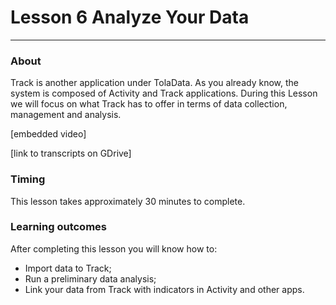 # Lesson 6 Analyze Your Data

---

### About

Track is another application under TolaData. As you already know, the system is composed of Activity and Track applications. During this Lesson we will focus on what Track has to offer in terms of data collection, management and analysis.

\[embedded video\]

\[link to transcripts on GDrive\]

### Timing

This lesson takes approximately 30 minutes to complete.

### Learning outcomes

After completing this lesson you will know how to:

* Import data to Track;
* Run a preliminary data analysis;
* Link your data from Track with indicators in Activity and other apps.

## 

## 



